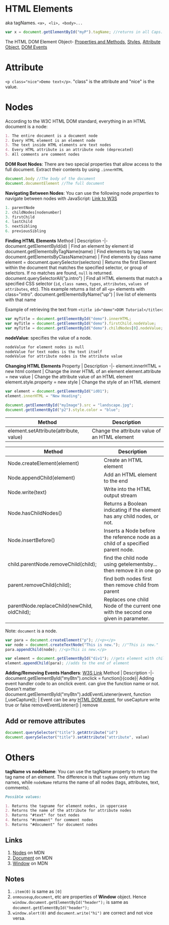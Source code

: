 # HTML Elements
aka tagNames. `<a>, <li>, <body>...`
```javascript
var x = document.getElementById("myP").tagName; //returns in all Caps.
```
The HTML DOM Element Object- [Properties and Methods](https://www.w3schools.com/jsref/dom_obj_all.asp), [Styles](https://www.w3schools.com/jsref/dom_obj_style.asp), [Attribute Object](https://www.w3schools.com/jsref/dom_obj_attributes.asp), [DOM Events](https://www.w3schools.com/jsref/dom_obj_event.asp)
# Attribute
`<p class="nice">Demo text</p>`. "class" is the attribute and "nice" is the value.

# Nodes
According to the W3C HTML DOM standard, everything in an HTML document is a node:

```markdown
1. The entire document is a document node
2. Every HTML element is an element node
3. The text inside HTML elements are text nodes
4. Every HTML attribute is an attribute node (deprecated)
5. All comments are comment nodes
```

**DOM Root Nodes**: There are two special properties that allow access to the full document. Extract their contents by using `.innerHTML`

```javascript
document.body //The body of the document
document.documentElement //The full document
```

**Navigating Between Nodes**: You can use the following node *properties* to navigate between nodes with JavaScript: [Link to W3S](https://www.w3schools.com/js/js_htmldom_navigation.asp)

```javascript
1. parentNode
2. childNodes[nodenumber]
3. firstChild
4. lastChild
5. nextSibling
6. previousSibling
```

**Finding HTML Elements**
Method | Description
-|-
document.getElementById(id) | Find an element by element id
document.getElementsByTagName(name)	| Find elements by tag name
document.getElementsByClassName(name) | Find elements by class name
element = document.querySelector(selectors) | Returns the first Element within the document that matches the specified selector, or group of selectors. If no matches are found, `null` is returned.
document.querySelectorAll("p.intro") | Find all HTML elements that match a specified CSS selector (`id`, `class names`, `types`, `attributes`, `values of attributes`, etc). This example returns a list of all `<p>` elements with class="intro".
document.getElementsByName("up") | live list of elements with that name

Example of retrieving the text from `<title id="demo">DOM Tutorial</title>`:

```javascript
var myTitle = document.getElementById("demo").innerHTML;
var myTitle = document.getElementById("demo").firstChild.nodeValue;
var myTitle = document.getElementById("demo").childNodes[0].nodeValue;
```

**nodeValue**: specifies the value of a node.
```markdown
nodeValue for element nodes is null
nodeValue for text nodes is the text itself
nodeValue for attribute nodes is the attribute value
```

**Changing HTML Elements**
Property | Description
-|-
element.innerHTML =  new html content | Change the inner HTML of an element
element.attribute = new value | Change the attribute value of an HTML element
element.style.property = new style | Change the style of an HTML element

```javascript
var element = document.getElementById("id01");
element.innerHTML = "New Heading";

document.getElementById("myImage").src = "landscape.jpg";
document.getElementById("p2").style.color = "blue";
```

Method | Description
-|-
element.setAttribute(attribute, value) | Change the attribute value of an HTML element

Method | Description
-|-
Node.createElement(element) | Create an HTML element
Node.appendChild(element) | Add an HTML element to the end
Node.write(text) | Write into the HTML output stream
Node.hasChildNodes() | Returns a Boolean indicating if the element has any child nodes, or not.
Node.insertBefore() | Inserts a Node before the reference node as a child of a specified parent node.
child.parentNode.removeChild(child); | find the child node using getelementsby... then remove it in one go
parent.removeChild(child); | find both nodes first then remove child from parent
parentNode.replaceChild(newChild, oldChild); | Replaces one child Node of the current one with the second one given in parameter.

Note: `document` is a node.

```javascript
var para = document.createElement("p"); //<p></p>
var node = document.createTextNode("This is new."); //"This is new."
para.appendChild(node); //<p>This is new.</p>

var element = document.getElementById("div1"); //gets element with children
element.appendChild(para); //adds to the end of element
```

**Adding/Removing Events Handlers**:
[W3S Link](https://www.w3schools.com/js/js_htmldom_eventlistener.asp)
Method | Description
-|-
document.getElementById("myBtn").onclick = function(){code}| Adding event handler code to an onclick event. can give the function name or not. Doesn't matter
document.getElementById("myBtn").addEventListener(event, function [,useCapture]); | Event can be any [HTML DOM event](https://www.w3schools.com/jsref/dom_obj_event.asp), for useCapture write true or false
removeEventListener() | remove

## Add or remove attributes
```javascript
document.querySelector("title").getAttribute("id")
document.querySelector("title").setAttribute("attribute", value)
```

# Others
**tagName vs nodeName**:
You can use the tagName property to return the tag name of an element. The difference is that `tagName` only return tag names, while `nodeName` returns the name of all nodes (tags, attributes, text, comments).

```markdown
Possible values:

1. Returns the tagname for element nodes, in uppercase
2. Returns the name of the attribute for attribute nodes
3. Returns "#text" for text nodes
4. Returns "#comment" for comment nodes
5. Returns "#document" for document nodes
```

## Links
1. [Nodes](https://developer.mozilla.org/en-US/docs/Web/API/Node) on MDN
2. [Document](https://developer.mozilla.org/en-US/docs/Web/API/Document) on MDN
3. [Window](https://developer.mozilla.org/en-US/docs/Web/API/Window) on MDN

## Notes
1. `.item(0)` is same as `[0]`
2. `onmouseup`,`document`, etc are properties of **Window** object. Hence `window.document.getElementById("header");` is same as `document.getElementById("header");`
3. `window.alert(0)` and `document.write("hi")` are correct and not vice versa.
